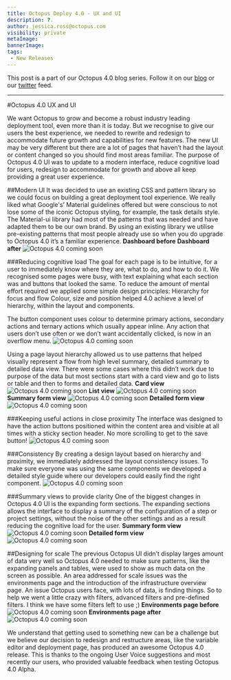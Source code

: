 ```yaml
---
title: Octopus Deploy 4.0 - UX and UI
description: ?.
author: jessica.ross@octopus.com
visibility: private
metaImage:
bannerImage:
tags:
 - New Releases
---
```


This post is a part of our Octopus 4.0 blog series.  Follow it on our [blog](https://octopus.com/blog) or our [twitter](https://twitter.com/octopusdeploy) feed.

---
#Octopus 4.0 UX and UI

We want Octopus to grow and become a robust industry leading deployment tool, even more than it is today. But we recognise to give our users the best experience, we needed to rewrite and redesign to accommodate future growth and capabilities for new features. The new UI may be very different but there are a lot of pages that haven’t had the layout or content changed so you should find most areas familiar.
The purpose of Octopus 4.0 UI was to update to a modern interface, reduce cognitive load for users, redesign to accommodate for growth and above all keep providing a great user experience.

##Modern UI
It was decided to use an existing CSS and pattern library so we could focus on building a great deployment tool experience. We really liked what Google's’ Material guidelines offered but were conscious to not lose some of the iconic Octopus styling, for example, the task details style. The Material-ui library had most of the patterns that was needed and have adapted them to be our own brand. By using an existing library we utilise pre-existing patterns that most people already use so when you do upgrade to Octopus 4.0 it’s a familiar experience.
**Dashboard before**
**Dashboard after**
![Octopus 4.0 coming soon](4.0_dashboard-after_blogimage.png)

###Reducing cognitive load
The goal for each page is to be intuitive, for a user to immediately know where they are, what to do, and how to do it. We recognised some pages were busy, with text explaining what each section was and buttons that looked the same. To reduce the amount of mental effort required we applied some simple design principles:
Hierarchy for focus and flow
Colour, size and position helped 4.0 achieve a level of hierarchy, within the layout and components.

The button component uses colour to determine primary actions, secondary actions and ternary actions which usually appear inline. Any action that users don’t use often or we don’t want accidentally clicked, is now in an overflow menu.
![Octopus 4.0 coming soon](4.0_buttons_blogimage.png)

Using a page layout hierarchy allowed us to use patterns that helped visually represent a flow from high level summary, detailed summary to detailed data view. There were some cases where this didn’t work due to purpose of the data but most sections start with a card view and go to lists or table and then to forms and detailed data.
**Card view**
![Octopus 4.0 coming soon](4.0_cardview_blogimage.png)
**List view**
![Octopus 4.0 coming soon](4.0_listview_blogimage.png)
**Summary form view**
![Octopus 4.0 coming soon](4.0_summaryview_blogimage.png)
**Detailed form view**
![Octopus 4.0 coming soon](4.0_detailedview_blogimage.png)

###Keeping useful actions in close proximity
The interface was designed to have the action buttons positioned within the content area and visible at all times with a sticky section header. No more scrolling to get to the save button!
![Octopus 4.0 coming soon](4.0_sticky-header_blogimage.png)

###Consistency
By creating a design layout based on hierarchy and proximity, we immediately addressed the layout consistency issues. To make sure everyone was using the same components we developed a detailed style guide where our developers could easily find the right component.
![Octopus 4.0 coming soon](4.0_styleguide_blogimage.png)

###Summary views to provide clarity
One of the biggest changes in Octopus 4.0 UI is the expanding form sections. The expanding sections allows the interface to display a summary of the configuration of a step or project settings, without the noise of the other settings and as a result reducing the cognitive load for the user.
**Summary form view**
![Octopus 4.0 coming soon](4.0_summary-view_blogimage.png)
**Detailed form view**
![Octopus 4.0 coming soon](4.0_detailed-view_blogimage.png)

##Designing for scale
The previous Octopus UI didn’t display larges amount of data very well so Octopus 4.0 needed to make sure patterns, like the expanding panels and tables, were used to show as much data on the screen as possible. An area addressed for scale issues was the environments page and the introduction of the infrastructure overview page. An issue Octopus users face, with lots of data, is finding things. So to help we went a little crazy with filters, advanced filters and pre-defined filters. I think we have some filters left to use ;)
**Environments page before**
![Octopus 4.0 coming soon](4.0_environments-before_blogimage.png)
**Environments page after**
![Octopus 4.0 coming soon](4.0_environments-after_blogimage.png)

We understand that getting used to something new can be a challenge but we believe our decision to redesign and restructure areas, like the variable editor and deployment page, has produced an awesome Octopus 4.0 release. This is thanks to the ongoing User Voice suggestions and most recently our users, who provided valuable feedback when testing Octopus 4.0 Alpha.
